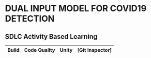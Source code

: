 # DUAL INPUT MODEL FOR COVID19 DETECTION

## SDLC Activity Based Learning

Build | Code Quality | Unity | [Git Inspector]
------ | ------------ | ------ | -------------------------------------
